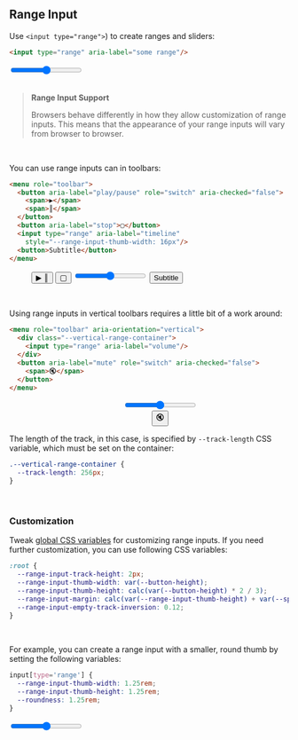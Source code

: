 <section>

## Range Input

Use `<input type="range">`) to create ranges and sliders:

```html
<input type="range" aria-label="some range"/>
```

<div role="presentation">
  <input type='range' aria-label='some range' />
</div>

<br>

> **Range Input Support**
>
> Browsers behave differently in how they allow customization of range inputs. This means
> that the appearance of your range inputs will vary from browser to browser.

<br>

You can use range inputs can in toolbars:

```html
<menu role="toolbar">
  <button aria-label="play/pause" role="switch" aria-checked="false">
    <span>▶</span>
    <span>║</span>
  </button>
  <button aria-label="stop">▢</button>
  <input type="range" aria-label="timeline"
    style="--range-input-thumb-width: 16px"/>
  <button>Subtitle</button>
</menu>
```

<div role="presentation">
  <menu role="toolbar">
    <button aria-label="play/pause" role="switch" aria-checked="false">
      <span class="icon">▶</span>
      <span class="icon">║</span>
    </button>
    <button aria-label="stop" class="icon">▢</button>
    <input type='range' aria-label='timeline' style='--range-input-thumb-width: 16px'/>
    <button>Subtitle</button>
  </menu>
</div>

<br>

Using range inputs in vertical toolbars requires a little bit of a work around:

```html
<menu role="toolbar" aria-orientation="vertical">
  <div class="--vertical-range-container">
    <input type="range" aria-label="volume"/>
  </div>
  <button aria-label="mute" role="switch" aria-checked="false">
    <span>🔇</span>
  </button>
</menu>
```

<div role="presentation" align="center">
  <menu role="toolbar" aria-orientation='vertical'>
    <div class="--vertical-range-container">
      <input type='range' aria-label='volume'/>
    </div>
    <button aria-label="mute" role="switch" aria-checked="false">
      <span class="icon">🔇</span>
    </button>
  </menu>
</div>

The length of the track, in this case, is specified by `--track-length` CSS variable, which must be set on the container:

```css
.--vertical-range-container {
  --track-length: 256px;
}
```

<br>

### Customization

Tweak [global CSS variables](#theming) for customizing range inputs. If you need further customization, you can use following CSS variables:

```css
:root {
  --range-input-track-height: 2px;
  --range-input-thumb-width: var(--button-height);
  --range-input-thumb-height: calc(var(--button-height) * 2 / 3);
  --range-input-margin: calc(var(--range-input-thumb-height) + var(--spacing)) 0;
  --range-input-empty-track-inversion: 0.12;
}
```

<br>

For example, you can create a range input with a smaller, round thumb by setting the following variables:

```css
input[type='range'] {
  --range-input-thumb-width: 1.25rem;
  --range-input-thumb-height: 1.25rem;
  --roundness: 1.25rem;
}
```

<div role="presentation">
  <input type='range' aria-label='some range'
    style='--range-input-thumb-width: 1.25rem; --range-input-thumb-height: 1.25rem; --roundness: 1.25rem' />
</div>

</section>
